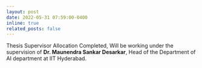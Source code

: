 ```yaml
---
layout: post
date: 2022-05-31 07:59:00-0400
inline: true
related_posts: false
---
```


Thesis Supervisor Allocation Completed, Will be working under the supervision of <b>Dr. Maunendra Sankar Desarkar</b>, Head of the Department of AI department at IIT Hyderabad.